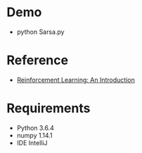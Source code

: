 # Demo
* python Sarsa.py

# Reference
* [Reinforcement Learning: An Introduction](http://incompleteideas.net/book/the-book.html)

# Requirements
* Python 3.6.4
* numpy 1.14.1
* IDE IntelliJ